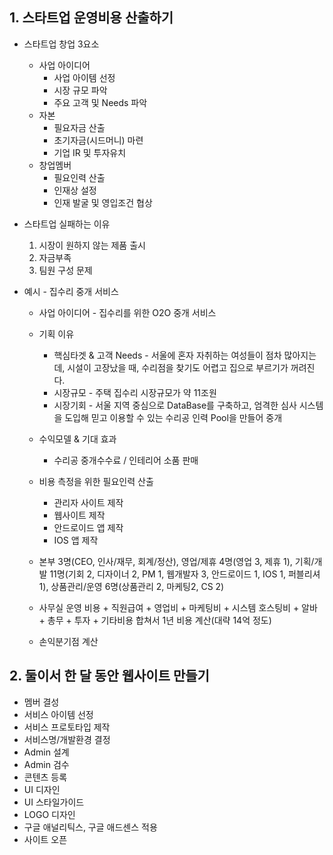 ## 1. 스타트업 운영비용 산출하기
* 스타트업 창업 3요소
  * 사업 아이디어
    * 사업 아이템 선정
    * 시장 규모 파악
    * 주요 고객 및 Needs 파악
  * 자본
    * 필요자금 산출
    * 초기자금(시드머니) 마련
    * 기업 IR 및 투자유치
  * 창업멤버
    * 필요인력 산출
    * 인재상 설정
    * 인재 발굴 및 영입조건 협상

* 스타트업 실패하는 이유
  1. 시장이 원하지 않는 제품 출시
  2. 자금부족
  3. 팀원 구성 문제

* 예시 - 집수리 중개 서비스
  * 사업 아이디어 - 집수리를 위한 O2O 중개 서비스
  * 기획 이유
    * 핵심타겟 & 고객 Needs - 서울에 혼자 자취하는 여성들이 점차 많아지는데, 시설이 고장났을 때, 수리점을 찾기도 어렵고 집으로 부르기가 꺼려진다.
    * 시장규모 - 주택 집수리 시장규모가 약 11조원
    * 시장기회 - 서울 지역 중심으로 DataBase를 구축하고, 엄격한 심사 시스템을 도입해 믿고 이용할 수 있는 수리공 인력 Pool을 만들어 중개
  * 수익모델 & 기대 효과
    * 수리공 중개수수료 / 인테리어 소품 판매
  
  * 비용 측정을 위한 필요인력 산출
    * 관리자 사이트 제작
    * 웹사이트 제작
    * 안드로이드 앱 제작
    * IOS 앱 제작
  * 본부 3명(CEO, 인사/재무, 회계/정산), 영업/제휴 4명(영업 3, 제휴 1), 기획/개발 11명(기회 2, 디자이너 2, PM 1, 웹개발자 3, 안드로이드 1, IOS 1, 퍼블리셔 1), 상품관리/운영 6명(상품관리 2, 마케팅2, CS 2)
  * 사무실 운영 비용 + 직원급여 + 영업비 + 마케팅비 + 시스템 호스팅비 + 알바 + 총무 + 투자 + 기타비용 합쳐서 1년 비용 계산(대략 14억 정도)
  * 손익분기점 계산

## 2. 둘이서 한 달 동안 웹사이트 만들기
* 멤버 결성
* 서비스 아이템 선정
* 서비스 프로토타입 제작
* 서비스명/개발환경 결정
* Admin 설계
* Admin 검수
* 콘텐츠 등록
* UI 디자인
* UI 스타일가이드
* LOGO 디자인
* 구글 애널리틱스, 구글 애드센스 적용
* 사이트 오픈